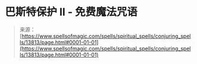 <!--yml

category: 未分类

date: 2024-06-12 18:52:23

-->

# 巴斯特保护 II - 免费魔法咒语

> 来源：[https://www.spellsofmagic.com/spells/spiritual_spells/conjuring_spells/13813/page.html#0001-01-01](https://www.spellsofmagic.com/spells/spiritual_spells/conjuring_spells/13813/page.html#0001-01-01)
